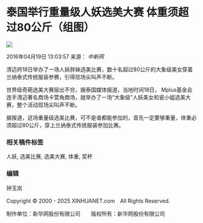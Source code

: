 # 泰国举行重量级人妖选美大赛 体重须超过80公斤（组图）

![](http://www.xinhuanet.com/world/2016-04/19/ewm_1289102931n.jpg)

2016年04月19日 13:03:57 来源： _中新网_

清迈府18日举办了一场人妖胖妹选美比赛，数十名超过80公斤的大象级美女穿着兰纳泰式传统服装参赛，引得现场尖叫声不断。

世界级奇葩选美大赛层出不穷，据泰国媒体报道，当地时间18日， Mplus基金会连手清迈著名商场卡萱角商场，就举办了一场“大象级”人妖美女和瓷小姐选美大赛，整个活动现场尖叫声不断。

据报道，这场重量级选美比赛，可不是谁都能参加的，首先一定要够重量，体重必须超过80公斤，穿上兰纳泰式传统服装参加比赛。

### 相关稿件标签
人妖, 选美比赛, 选美大赛, 体重, 奖杯

### 编辑
钟玉岚

Copyright © 2000 - 2025 XINHUANET.com　All Rights Reserved.

制作单位：新华网股份有限公司　　版权所有：新华网股份有限公司